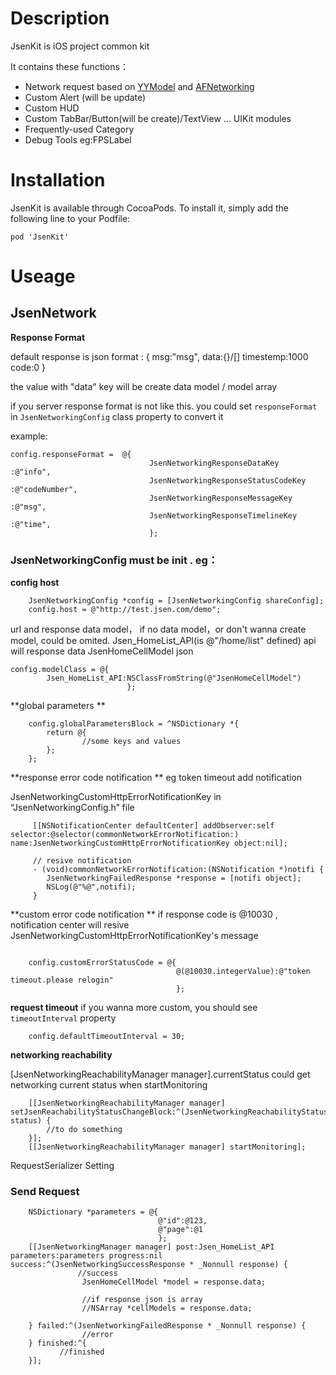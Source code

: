 # Description
JsenKit is iOS project common kit

It contains these functions：
- Network request based on [YYModel](https://github.com/ibireme/YYModel) and [AFNetworking](https://github.com/AFNetworking/AFNetworking)
- Custom Alert (will be update)
- Custom HUD
- Custom TabBar/Button(will be create)/TextView ... UIKit modules
- Frequently-used Category
- Debug Tools eg:FPSLabel

# Installation
JsenKit is available through CocoaPods. To install it, simply add the following line to your Podfile:

```
pod 'JsenKit'
```

# Useage

## JsenNetwork

**Response Format**

default response is json format :
{
	msg:"msg",
	data:{}/[]
	timestemp:1000
	code:0
}

the value with "data" key will be create data model / model array

if you server response format is not like this. you could set `responseFormat` in `JsenNetworkingConfig` class property to convert it

example:

```
config.responseFormat =  @{
                               JsenNetworkingResponseDataKey       :@"info",
                               JsenNetworkingResponseStatusCodeKey :@"codeNumber",
                               JsenNetworkingResponseMessageKey    :@"msg",
                               JsenNetworkingResponseTimelineKey   :@"time",
                               };
```

### JsenNetworkingConfig must be init . eg：

**config host**

```
    JsenNetworkingConfig *config = [JsenNetworkingConfig shareConfig];
    config.host = @"http://test.jsen.com/demo";
```

url and response data model， if no data model，or don't wanna create model, could be omited.
Jsen_HomeList_API(is @"/home/list" defined) api will response data JsenHomeCellModel json
    
    
    
```
config.modelClass = @{
      	Jsen_HomeList_API:NSClassFromString(@"JsenHomeCellModel")
                          };
```


**global parameters **
```
    config.globalParametersBlock = ^NSDictionary *{
        return @{
        		//some keys and values
        };
    };
```
  
    

**response error code notification **
eg token timeout
add notification

JsenNetworkingCustomHttpErrorNotificationKey in “JsenNetworkingConfig.h” file

```
     [[NSNotificationCenter defaultCenter] addObserver:self selector:@selector(commonNetworkErrorNotification:) name:JsenNetworkingCustomHttpErrorNotificationKey object:nil];

     // resive notification 
     - (void)commonNetworkErrorNotification:(NSNotification *)notifi {
        JsenNetworkingFailedResponse *response = [notifi object];
        NSLog(@"%@",notifi);
     }
```

**custom error code notification **
if response code is @10030 , notification center will resive JsenNetworkingCustomHttpErrorNotificationKey's message 

```

    config.customErrorStatusCode = @{
                                     @(@10030.integerValue):@"token timeout.please relogin"
                                     };
```

**request timeout**
if you wanna more custom, you should see `timeoutInterval` property
```
    config.defaultTimeoutInterval = 30;
```

**networking reachability**

[JsenNetworkingReachabilityManager manager].currentStatus could get networking current status when startMonitoring
```
    [[JsenNetworkingReachabilityManager manager] setJsenReachabilityStatusChangeBlock:^(JsenNetworkingReachabilityStatus status) {
        //to do something
    }];
    [[JsenNetworkingReachabilityManager manager] startMonitoring];
```

RequestSerializer Setting 



### Send Request 

```
    NSDictionary *parameters = @{
                                 @"id":@123,
                                 @"page":@1
                                 };
    [[JsenNetworkingManager manager] post:Jsen_HomeList_API parameters:parameters progress:nil success:^(JsenNetworkingSuccessResponse * _Nonnull response) {
    		   //success
				JsenHomeCellModel *model = response.data;
				
				//if response json is array 
				//NSArray *cellModels = response.data;
				
    } failed:^(JsenNetworkingFailedResponse * _Nonnull response) {
				//error
    } finished:^{
           //finished
    }];
```

